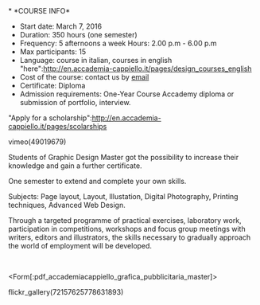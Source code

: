 <div id='aside'>
* *COURSE INFO*
&nbsp;

* Start date: March 7, 2016
* Duration: 350 hours  (one semester)
* Frequency: 5 afternoons a week  Hours: 2.00 p.m - 6.00 p.m 
* Max participants: 15
* Language: course in italian, courses in english "here":http://en.accademia-cappiello.it/pages/design_courses_english
* Cost of the course: contact us by <a href="mailto: international@accademia-cappiello.it">email</a>
* Certificate: Diploma
* Admission requirements: One-Year Course Accademy diploma or submission of portfolio, interview. 

"Apply for a scholarship":http://en.accademia-cappiello.it/pages/scolarships
</div>

vimeo(49019679)

Students of Graphic Design Master got the possibility to increase their knowledge and gain a further certificate.

One semester to extend and complete your own skills.

Subjects:
Page layout, Layout, Illustation, Digital Photography, Printing
techniques, Advanced Web Design. 

Through a targeted programme of practical exercises, laboratory work, participation in competitions, workshops and focus group meetings with writers, editors and illustrators, the skills necessary to gradually approach the world of employment will be developed.

&nbsp;

<Form[:pdf_accademiacappiello_grafica_pubblicitaria_master]>

flickr_gallery(72157625778631893)